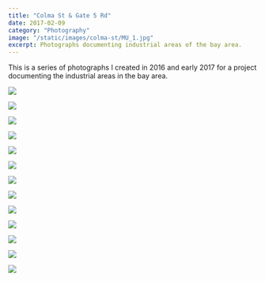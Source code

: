 ```yaml
---
title: "Colma St & Gate 5 Rd"
date: 2017-02-09
category: "Photography"
image: "/static/images/colma-st/MU_1.jpg"
excerpt: Photographs documenting industrial areas of the bay area.
---
```


This is a series of photographs I created in 2016 and early 2017 for a project documenting the industrial areas in the bay area.

![](/static/images/colma-st/MU_1.jpg)

![](/static/images/colma-st/MU_2.jpg)

![](/static/images/colma-st/MU_3.jpg)

![](/static/images/colma-st/MU_5.jpg)

![](/static/images/colma-st/MU_6.jpg)

![](/static/images/colma-st/MU_10.jpg)

![](/static/images/colma-st/MU_11.jpg)

![](/static/images/colma-st/MU_12.jpg)

![](/static/images/colma-st/MU_14.jpg)

![](/static/images/colma-st/MU_15.jpg)

![](/static/images/colma-st/MU_17.jpg)

![](/static/images/colma-st/MU_18.jpg)

![](/static/images/colma-st/MU_21.jpg)
